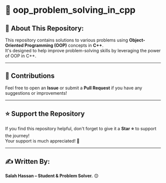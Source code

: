 # 🚀 oop_problem_solving_in_cpp

## 🚀 About This Repository:

This repository contains solutions to various problems using **Object-Oriented Programming (OOP)** concepts in **C++**.  
It's designed to help improve problem-solving skills by leveraging the power of OOP in C++.

---

## 🤝 Contributions

Feel free to open an **Issue** or submit a **Pull Request** if you have any suggestions or improvements!

---

## ⭐ Support the Repository

If you find this repository helpful, don't forget to give it a **Star ⭐** to support the journey!  
Your support is much appreciated! 🙌

---

## ✍️ Written By:

**Salah Hassan – Student & Problem Solver.** 😊
